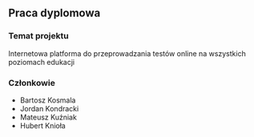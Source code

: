## Praca dyplomowa

### Temat projektu
Internetowa platforma do przeprowadzania testów online na wszystkich poziomach edukacji

### Członkowie
 - Bartosz Kosmala
 - Jordan Kondracki
 - Mateusz Kuźniak
 - Hubert Knioła
